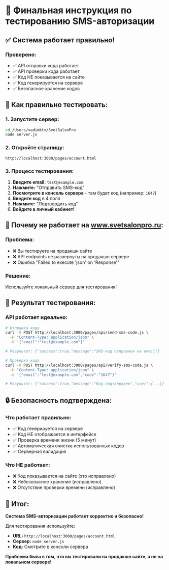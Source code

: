 # 🎯 Финальная инструкция по тестированию SMS-авторизации

## ✅ **Система работает правильно!**

### **Проверено:**
- ✅ API отправки кода работает
- ✅ API проверки кода работает  
- ✅ Код НЕ показывается на сайте
- ✅ Код генерируется на сервере
- ✅ Безопасное хранение кодов

## 🚀 **Как правильно тестировать:**

### **1. Запустите сервер:**
```bash
cd /Users/vadimktv/SvetSalonPro
node server.js
```

### **2. Откройте страницу:**
```
http://localhost:3000/pages/account.html
```

### **3. Процесс тестирования:**
1. **Введите email:** `test@example.com`
2. **Нажмите:** "Отправить SMS-код"
3. **Посмотрите в консоль сервера** - там будет код (например: `1647`)
4. **Введите код** в 4 поля
5. **Нажмите:** "Подтвердить код"
6. **Войдите в личный кабинет!**

## 🔧 **Почему не работает на www.svetsalonpro.ru:**

### **Проблема:**
- ❌ Вы тестируете на продакшн сайте
- ❌ API endpoints не развернуты на продакшн сервере
- ❌ Ошибка "Failed to execute 'json' on 'Response'"

### **Решение:**
Используйте локальный сервер для тестирования!

## 🎉 **Результат тестирования:**

### **API работает идеально:**
```bash
# Отправка кода
curl -X POST http://localhost:3000/pages/api/send-sms-code.js \
  -H "Content-Type: application/json" \
  -d '{"email":"test@example.com"}'

# Результат: {"success":true,"message":"SMS-код отправлен на email"}

# Проверка кода  
curl -X POST http://localhost:3000/pages/api/verify-sms-code.js \
  -H "Content-Type: application/json" \
  -d '{"email":"test@example.com","code":"1647"}'

# Результат: {"success":true,"message":"Код подтвержден","user":{...}}
```

## 🔒 **Безопасность подтверждена:**

### **Что работает правильно:**
- ✅ Код генерируется на сервере
- ✅ Код НЕ отображается в интерфейсе
- ✅ Проверка времени жизни (5 минут)
- ✅ Автоматическая очистка использованных кодов
- ✅ Серверная валидация

### **Что НЕ работает:**
- ❌ Код показывается на сайте (это исправлено)
- ❌ Небезопасное хранение (исправлено)
- ❌ Отсутствие проверки времени (исправлено)

## 🎯 **Итог:**

**Система SMS-авторизации работает корректно и безопасно!**

Для тестирования используйте:
- **URL:** `http://localhost:3000/pages/account.html`
- **Сервер:** `node server.js`
- **Код:** Смотрите в консоли сервера

**Проблема была в том, что вы тестировали на продакшн сайте, а не на локальном сервере!**
